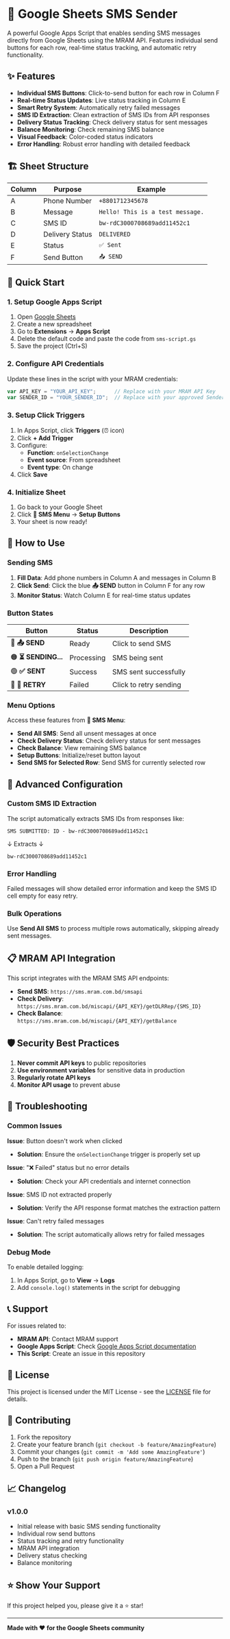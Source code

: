 # 📱 Google Sheets SMS Sender

A powerful Google Apps Script that enables sending SMS messages directly from Google Sheets using the MRAM API. Features individual send buttons for each row, real-time status tracking, and automatic retry functionality.

## ✨ Features

- **Individual SMS Buttons**: Click-to-send button for each row in Column F
- **Real-time Status Updates**: Live status tracking in Column E
- **Smart Retry System**: Automatically retry failed messages
- **SMS ID Extraction**: Clean extraction of SMS IDs from API responses
- **Delivery Status Tracking**: Check delivery status for sent messages
- **Balance Monitoring**: Check remaining SMS balance
- **Visual Feedback**: Color-coded status indicators
- **Error Handling**: Robust error handling with detailed feedback

## 🏗️ Sheet Structure

| Column | Purpose | Example |
|--------|---------|---------|
| A | Phone Number | `+8801712345678` |
| B | Message | `Hello! This is a test message.` |
| C | SMS ID | `bw-rdC3000708689add11452c1` |
| D | Delivery Status | `DELIVERED` |
| E | Status | `✅ Sent` |
| F | Send Button | `📤 SEND` |

## 🚀 Quick Start

### 1. Setup Google Apps Script

1. Open [Google Sheets](https://sheets.google.com)
2. Create a new spreadsheet
3. Go to **Extensions** → **Apps Script**
4. Delete the default code and paste the code from `sms-script.gs`
5. Save the project (Ctrl+S)

### 2. Configure API Credentials

Update these lines in the script with your MRAM credentials:
```javascript
var API_KEY = "YOUR_API_KEY";      // Replace with your MRAM API Key
var SENDER_ID = "YOUR_SENDER_ID";  // Replace with your approved Sender ID
```

### 3. Setup Click Triggers

1. In Apps Script, click **Triggers** (⏰ icon)
2. Click **+ Add Trigger**
3. Configure:
   - **Function**: `onSelectionChange`
   - **Event source**: From spreadsheet
   - **Event type**: On change
4. Click **Save**

### 4. Initialize Sheet

1. Go back to your Google Sheet
2. Click **📩 SMS Menu** → **Setup Buttons**
3. Your sheet is now ready!

## 🎯 How to Use

### Sending SMS

1. **Fill Data**: Add phone numbers in Column A and messages in Column B
2. **Click Send**: Click the blue **📤 SEND** button in Column F for any row
3. **Monitor Status**: Watch Column E for real-time status updates

### Button States

| Button | Status | Description |
|--------|--------|-------------|
| 🔵 **📤 SEND** | Ready | Click to send SMS |
| 🟠 **⏳ SENDING...** | Processing | SMS being sent |
| 🟢 **✅ SENT** | Success | SMS sent successfully |
| 🔴 **🔄 RETRY** | Failed | Click to retry sending |

### Menu Options

Access these features from **📩 SMS Menu**:

- **Send All SMS**: Send all unsent messages at once
- **Check Delivery Status**: Check delivery status for sent messages
- **Check Balance**: View remaining SMS balance
- **Setup Buttons**: Initialize/reset button layout
- **Send SMS for Selected Row**: Send SMS for currently selected row

## 🔧 Advanced Configuration

### Custom SMS ID Extraction

The script automatically extracts SMS IDs from responses like:
```
SMS SUBMITTED: ID - bw-rdC3000708689add11452c1
```
↓ Extracts ↓
```
bw-rdC3000708689add11452c1
```

### Error Handling

Failed messages will show detailed error information and keep the SMS ID cell empty for easy retry.

### Bulk Operations

Use **Send All SMS** to process multiple rows automatically, skipping already sent messages.

## 📋 MRAM API Integration

This script integrates with the MRAM SMS API endpoints:

- **Send SMS**: `https://sms.mram.com.bd/smsapi`
- **Check Delivery**: `https://sms.mram.com.bd/miscapi/{API_KEY}/getDLRRep/{SMS_ID}`
- **Check Balance**: `https://sms.mram.com.bd/miscapi/{API_KEY}/getBalance`

## 🛡️ Security Best Practices

1. **Never commit API keys** to public repositories
2. **Use environment variables** for sensitive data in production
3. **Regularly rotate API keys**
4. **Monitor API usage** to prevent abuse

## 🐛 Troubleshooting

### Common Issues

**Issue**: Button doesn't work when clicked
- **Solution**: Ensure the `onSelectionChange` trigger is properly set up

**Issue**: "❌ Failed" status but no error details
- **Solution**: Check your API credentials and internet connection

**Issue**: SMS ID not extracted properly
- **Solution**: Verify the API response format matches the extraction pattern

**Issue**: Can't retry failed messages
- **Solution**: The script automatically allows retry for failed messages

### Debug Mode

To enable detailed logging:
1. In Apps Script, go to **View** → **Logs**
2. Add `console.log()` statements in the script for debugging

## 📞 Support

For issues related to:
- **MRAM API**: Contact MRAM support
- **Google Apps Script**: Check [Google Apps Script documentation](https://developers.google.com/apps-script)
- **This Script**: Create an issue in this repository

## 📄 License

This project is licensed under the MIT License - see the [LICENSE](LICENSE) file for details.

## 🤝 Contributing

1. Fork the repository
2. Create your feature branch (`git checkout -b feature/AmazingFeature`)
3. Commit your changes (`git commit -m 'Add some AmazingFeature'`)
4. Push to the branch (`git push origin feature/AmazingFeature`)
5. Open a Pull Request

## 📈 Changelog

### v1.0.0
- Initial release with basic SMS sending functionality
- Individual row send buttons
- Status tracking and retry functionality
- MRAM API integration
- Delivery status checking
- Balance monitoring

## ⭐ Show Your Support

If this project helped you, please give it a ⭐ star!

---

**Made with ❤️ for the Google Sheets community**
